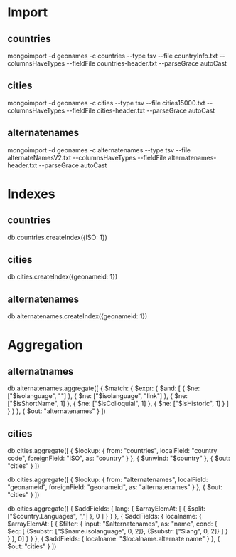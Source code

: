 # Import

## countries
mongoimport -d geonames -c countries --type tsv --file countryInfo.txt --columnsHaveTypes --fieldFile countries-header.txt --parseGrace autoCast

## cities
mongoimport -d geonames -c cities --type tsv --file cities15000.txt --columnsHaveTypes --fieldFile cities-header.txt --parseGrace autoCast

## alternatenames
mongoimport -d geonames -c alternatenames --type tsv --file alternateNamesV2.txt --columnsHaveTypes --fieldFile alternatenames-header.txt --parseGrace autoCast


# Indexes

## countries

db.countries.createIndex({ISO: 1})

## cities

db.cities.createIndex({geonameid: 1})

## alternatenames

db.alternatenames.createIndex({geonameid: 1})


# Aggregation

## alternatnames

db.alternatenames.aggregate([
	{ $match:
		{ $expr:
			{ $and: [
				{ $ne: ["$isolanguage", ""] },
				{ $ne: ["$isolanguage", "link"] },
				{ $ne: ["$isShortName", 1] },
				{ $ne: ["$isColloquial", 1] },
				{ $ne: ["$isHistoric", 1] }
				]
			}
		}
	},
	{ $out: "alternatenames" }
])

## cities

db.cities.aggregate([
	{ $lookup:
		{
			from: "countries",
			localField: "country code",
			foreignField: "ISO",
			as: "country"
		}
	},
	{ $unwind: "$country" },
	{ $out: "cities" }
])

db.cities.aggregate([
	{ $lookup:
		{
			from: "alternatenames",
			localField: "geonameid",
			foreignField: "geonameid",
			as: "alternatenames"
		}
	},
	{ $out: "cities" }
])

db.cities.aggregate([
	{ $addFields:
		{
			lang:
			{ $arrayElemAt:
				[ { $split: ["$country.Languages", ","] }, 0 ]
			}
		}
	},
	{ $addFields:
		{
			localname:
			{ $arrayElemAt: [
				{ $filter:
					{
						input: "$alternatenames",
						as: "name",
						cond:
						{ $eq:
							[
								{$substr: ["$$name.isolanguage", 0, 2]},
								{$substr: ["$lang", 0, 2]}
							]
						}
					}
				}, 0]
			}
		}
	},
	{ $addFields:
		{
			localname: "$localname.alternate name"
		}
	},
	{ $out: "cities" }
])
